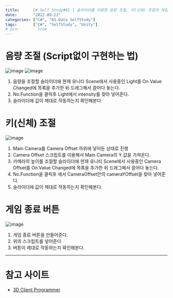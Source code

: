 ```yaml
---
title:      C# Self Study#01 | 슬라이더를 이용한 음량 조절, 키(신체) 조절과 게임 종료 버튼 구현
date:       "2022-09-22"
categories: ["C#", "01.Data SelfStudy"]
tags:       ["C#", "SelfStudy", "Unity"]
# pin:        true
---
```


# 음량 조절 (Script없이 구현하는 법)
![image](https://user-images.githubusercontent.com/106725953/191684360-5031773b-3bb4-4096-9844-56f8cae31a1d.png)
![image](https://user-images.githubusercontent.com/106725953/191685442-cff23944-ba2f-4671-a743-0f2379e253b0.png)

1. 음량을 조절할 슬라이더에 현재 유니티 Scene에서 사용중인 Light를 On Value Changed에 목록을 추가한 뒤 
드래그해서 끌어다 놓는다.
2. No.Function을 클릭후 Light에서 intensity를 찾아 넣어준다.
3. 슬라이더에 값이 제대로 작동하는지 확인해본다.

# 키(신체) 조절
![image](https://user-images.githubusercontent.com/106725953/191684545-b44293bf-1e67-49ef-bfc9-309cec2df7c1.png)

1. Main Camera를 Camera Offset 하위에 넣어둔 상태로 진행
2. Camera Offset 스크립트를 이용해서 Main Camera의 Y 값을 가져온다.
3. 카메라의 높이를 조절할 슬라이더에 현재 유니티 Scene에서 사용중인 Camera Offset를 On Value Changed에 목록을 추가한 뒤 드래그해서 끌어다 놓는다.
4. No.Function을 클릭후 에서 CameraOffset안의 cameraYOffset을 찾아 넣어준다.
5. 슬라이더에 값이 제대로 작동하는지 확인해본다.

# 게임 종료 버튼
![image](https://user-images.githubusercontent.com/106725953/191684713-90ad8651-2f06-4694-9259-fc964bf8a491.png)

1. 게임 종료 버튼을 만들어준다.
2. 위의 스크립트를 넣어준다
3. 버튼이 제대로 작동하는지 확인해본다.


---

# 참고 사이트
- [3D Client Programmer](https://grandstayner.tistory.com/entry/Unity-%EA%B2%8C%EC%9E%84-%EC%A2%85%EB%A3%8C%ED%95%98%EA%B8%B0)